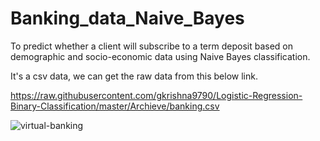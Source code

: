 # Banking_data_Naive_Bayes
To predict whether a client will subscribe to a term deposit based on demographic and socio-economic data using Naive Bayes classification.

It's a csv data, we can get the raw data from this below link.

https://raw.githubusercontent.com/gkrishna9790/Logistic-Regression-Binary-Classification/master/Archieve/banking.csv

![virtual-banking](https://github.com/Shankarrai2171/Banking_data_Naive_Bayes/assets/164284515/b8adffbe-18e4-46b9-9cf6-9acffc6fddbf)
